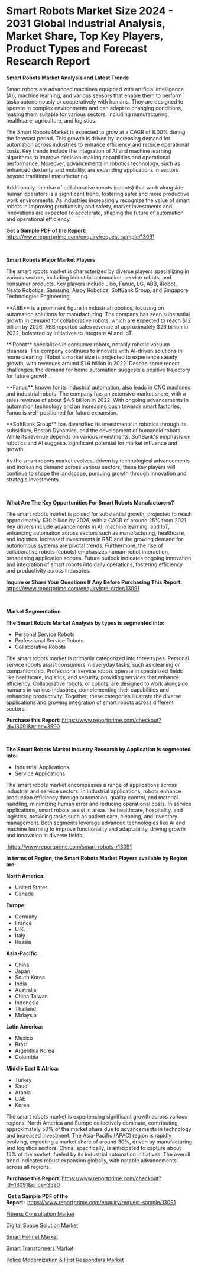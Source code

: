<p><h1>Smart Robots Market Size 2024 - 2031 Global Industrial Analysis, Market Share, Top Key Players, Product Types and Forecast Research Report</h1></p><p><strong>Smart Robots Market Analysis and Latest Trends</strong></p>
<p><p>Smart robots are advanced machines equipped with artificial intelligence (AI), machine learning, and various sensors that enable them to perform tasks autonomously or cooperatively with humans. They are designed to operate in complex environments and can adapt to changing conditions, making them suitable for various sectors, including manufacturing, healthcare, agriculture, and logistics.</p><p>The Smart Robots Market is expected to grow at a CAGR of 8.00% during the forecast period. This growth is driven by increasing demand for automation across industries to enhance efficiency and reduce operational costs. Key trends include the integration of AI and machine learning algorithms to improve decision-making capabilities and operational performance. Moreover, advancements in robotics technology, such as enhanced dexterity and mobility, are expanding applications in sectors beyond traditional manufacturing.</p><p>Additionally, the rise of collaborative robots (cobots) that work alongside human operators is a significant trend, fostering safer and more productive work environments. As industries increasingly recognize the value of smart robots in improving productivity and safety, market investments and innovations are expected to accelerate, shaping the future of automation and operational efficiency.</p></p>
<p><strong>Get a Sample PDF of the Report:&nbsp;</strong> <a href="https://www.reportprime.com/enquiry/request-sample/13091?utm_campaign=113&utm_medium=2&utm_source=Github&utm_content=ia&utm_term=25112024&utm_id=smart-robots">https://www.reportprime.com/enquiry/request-sample/13091</a></p>
<p>&nbsp;</p>
<p><strong>Smart Robots Major Market Players</strong></p>
<p><p>The smart robots market is characterized by diverse players specializing in various sectors, including industrial automation, service robots, and consumer products. Key players include Jibo, Fanuc, LG, ABB, iRobot, Neato Robotics, Samsung, Aisoy Robotics, SoftBank Group, and Singapore Technologies Engineering.</p><p>**ABB** is a prominent figure in industrial robotics, focusing on automation solutions for manufacturing. The company has seen substantial growth in demand for collaborative robots, which are expected to reach $12 billion by 2026. ABB reported sales revenue of approximately $26 billion in 2022, bolstered by initiatives to integrate AI and IoT.</p><p>**iRobot** specializes in consumer robots, notably robotic vacuum cleaners. The company continues to innovate with AI-driven solutions in home cleaning. iRobot's market size is projected to experience steady growth, with revenues around $1.6 billion in 2022. Despite some recent challenges, the demand for home automation suggests a positive trajectory for future growth.</p><p>**Fanuc**, known for its industrial automation, also leads in CNC machines and industrial robots. The company has an extensive market share, with a sales revenue of about $4.5 billion in 2022. With ongoing advancements in automation technology and an increasing push towards smart factories, Fanuc is well-positioned for future expansion.</p><p>**SoftBank Group** has diversified its investments in robotics through its subsidiary, Boston Dynamics, and the development of humanoid robots. While its revenue depends on various investments, SoftBank's emphasis on robotics and AI suggests significant potential for market influence and growth.</p><p>As the smart robots market evolves, driven by technological advancements and increasing demand across various sectors, these key players will continue to shape the landscape, pursuing growth through innovation and strategic investments.</p></p>
<p>&nbsp;</p>
<p><strong>What Are The Key Opportunities For Smart Robots Manufacturers?</strong></p>
<p><p>The smart robots market is poised for substantial growth, projected to reach approximately $30 billion by 2026, with a CAGR of around 25% from 2021. Key drivers include advancements in AI, machine learning, and IoT, enhancing automation across sectors such as manufacturing, healthcare, and logistics. Increased investments in R&D and the growing demand for autonomous systems are pivotal trends. Furthermore, the rise of collaborative robots (cobots) emphasizes human-robot interaction, broadening application scopes. Future outlook indicates ongoing innovation and integration of smart robots into daily operations, fostering efficiency and productivity across industries.</p></p>
<p><strong>Inquire or Share Your Questions If Any Before Purchasing This Report:</strong> <a href="https://www.reportprime.com/enquiry/pre-order/13091?utm_campaign=113&utm_medium=2&utm_source=Github&utm_content=ia&utm_term=25112024&utm_id=smart-robots">https://www.reportprime.com/enquiry/pre-order/13091</a></p>
<p>&nbsp;</p>
<p><strong>Market Segmentation</strong></p>
<p><strong>The Smart Robots Market Analysis by types is segmented into:</strong></p>
<p><ul><li>Personal Service Robots</li><li>Professional Service Robots</li><li>Collaborative Robots</li></ul></p>
<p><p>The smart robots market is primarily categorized into three types. Personal service robots assist consumers in everyday tasks, such as cleaning or companionship. Professional service robots operate in specialized fields like healthcare, logistics, and security, providing services that enhance efficiency. Collaborative robots, or cobots, are designed to work alongside humans in various industries, complementing their capabilities and enhancing productivity. Together, these categories illustrate the diverse applications and growing integration of smart robots across different sectors.</p></p>
<p><strong>Purchase this Report:&nbsp;</strong><a href="https://www.reportprime.com/checkout?id=13091&price=3590&utm_campaign=113&utm_medium=2&utm_source=Github&utm_content=ia&utm_term=25112024&utm_id=smart-robots">https://www.reportprime.com/checkout?id=13091&price=3590</a></p>
<p>&nbsp;</p>
<p><strong>The Smart Robots Market Industry Research by Application is segmented into:</strong></p>
<p><ul><li>Industrial Applications</li><li>Service Applications</li></ul></p>
<p><p>The smart robots market encompasses a range of applications across industrial and service sectors. In industrial applications, robots enhance production efficiency through automation, quality control, and material handling, minimizing human error and reducing operational costs. In service applications, smart robots assist in areas like healthcare, hospitality, and logistics, providing tasks such as patient care, cleaning, and inventory management. Both segments leverage advanced technologies like AI and machine learning to improve functionality and adaptability, driving growth and innovation in diverse fields.</p></p>
<p><a href="https://www.reportprime.com/smart-robots-r13091?utm_campaign=113&utm_medium=2&utm_source=Github&utm_content=ia&utm_term=25112024&utm_id=smart-robots">&nbsp;https://www.reportprime.com/smart-robots-r13091</a></p>
<p><strong>In terms of Region, the Smart Robots Market Players available by Region are:</strong></p>
<p>
    <p> <strong> North America: </strong>
        <ul>
            <li>United States</li>
            <li>Canada</li>
        </ul>
        </p> 
    <p> <strong> Europe: </strong>
        <ul>
            <li>Germany</li>
            <li>France</li>
            <li>U.K.</li>
            <li>Italy</li>
            <li>Russia</li>
        </ul>
        </p> 
    <p> <strong> Asia-Pacific: </strong>
        <ul>
            <li>China</li>
            <li>Japan</li>
            <li>South Korea</li>
            <li>India</li>
            <li>Australia</li>
            <li>China Taiwan</li>
            <li>Indonesia</li>
            <li>Thailand</li>
            <li>Malaysia</li>
        </ul>
        </p> 
    <p> <strong> Latin America: </strong>
        <ul>
            <li>Mexico</li>
            <li>Brazil</li>
            <li>Argentina Korea</li>
            <li>Colombia</li>
        </ul>
        </p> 
    <p> <strong> Middle East & Africa: </strong>
        <ul>
            <li>Turkey</li>
            <li>Saudi</li>
            <li>Arabia</li>
            <li>UAE</li>
            <li>Korea</li>
        </ul>
    </p>
    </p>
<p><p>The smart robots market is experiencing significant growth across various regions. North America and Europe collectively dominate, contributing approximately 50% of the market share due to advancements in technology and increased investment. The Asia-Pacific (APAC) region is rapidly evolving, expecting a market share of around 30%, driven by manufacturing and logistics sectors. China, specifically, is anticipated to capture about 15% of the market, fueled by its industrial automation initiatives. The overall trend indicates robust expansion globally, with notable advancements across all regions.</p></p>
<p><strong>Purchase this Report: </strong><a href="https://www.reportprime.com/checkout?id=13091&price=3590&utm_campaign=113&utm_medium=2&utm_source=Github&utm_content=ia&utm_term=25112024&utm_id=smart-robots">https://www.reportprime.com/checkout?id=13091&price=3590</a></p>
<p>&nbsp;<strong>Get a Sample PDF of the Report:&nbsp;&nbsp;</strong><a href="https://www.reportprime.com/enquiry/request-sample/13091?utm_campaign=113&utm_medium=2&utm_source=Github&utm_content=ia&utm_term=25112024&utm_id=smart-robots">https://www.reportprime.com/enquiry/request-sample/13091</a></p>
<p><strong></strong></p>
<p><p><a href="https://www.linkedin.com/pulse/revenue-projections-fitness-consultation-market-115-cagr-from-8r1bc?utm_campaign=113&utm_medium=2&utm_source=Github&utm_content=ia&utm_term=25112024&utm_id=smart-robots">Fitness Consultation Market</a></p><p><a href="https://issuu.com/reportprime-2/docs/digital-space-solution-market-size-_adb5d59d36699b?utm_campaign=113&utm_medium=2&utm_source=Github&utm_content=ia&utm_term=25112024&utm_id=smart-robots">Digital Space Solution Market</a></p><p><a href="https://github.com/LilianFaulkner65/Market-Research-Report-List-1/blob/main/smart-helmet-market.md?utm_campaign=113&utm_medium=2&utm_source=Github&utm_content=ia&utm_term=25112024&utm_id=smart-robots">Smart Helmet Market</a></p><p><a href="https://github.com/rileymgdorcas/Market-Research-Report-List-1/blob/main/smart-transformers-market.md?utm_campaign=113&utm_medium=2&utm_source=Github&utm_content=ia&utm_term=25112024&utm_id=smart-robots">Smart Transformers Market</a></p><p><a href="https://issuu.com/reportprime-2/docs/police-modernization-first-responde_7d564845c676a3?utm_campaign=113&utm_medium=2&utm_source=Github&utm_content=ia&utm_term=25112024&utm_id=smart-robots">Police Modernization & First Responders Market</a></p></p>